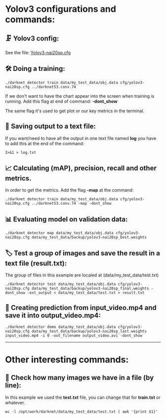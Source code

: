 # Yolov3 configurations and commands:

## 🗜 Yolov3 config:
See the file: [Yolov3-nai20sp.cfg](https://github.com/jjrbfi/CSC_server_config/blob/main/yolov3_info/yolov3-nai20sp.cfg)

## 🛠 Doing a training:
```
./darknet detector train data/my_test_data/obj.data cfg/yolov3-nai20sp.cfg ../darknet53.conv.74
```
If we don't want to have the chart appear into the screen when training is running. Add this flag at end of command: **-dont_show**

The same flag it's used to get plot or our key metrics in the terminal.

## 📝 Saving output to a text file:
If you want/need to have all the output in one text file named **log** you have to add this at the end of the command:
```
2>&1 > log.txt
```


## 📈 Calculating (mAP), precision, recall and other metrics.
In order to get the metrics. Add the flag **-map** at the command:
```
./darknet detector train data/my_test_data/obj.data cfg/yolov3-nai20sp.cfg ../darknet53.conv.74 -map -dont_show
``` 

## 📊 Evaluating model on validation data:
```
./darknet detector map data/my_test_data/obj.data cfg/yolov3-nai20sp.cfg data/my_test_data/backup/yolov3-nai20sp_best.weights
```

## 🏷 Test a group of images and save the result in a text file (result.txt):
The group of files in this example are localed at (data/my_test_data/test.txt)
```
./darknet detector test data/my_test_data/obj.data cfg/yolov3-nai20sp.cfg data/my_test_data/backup/yolov3-nai20sp_final.weights -dont_show -ext_output < data/my_test_data/test.txt > result.txt
```

## 🎥 Creating prediction from input_video.mp4 and save it into output_video.mp4:
```
./darknet detector demo data/my_test_data/obj.data cfg/yolov3-nai20sp.cfg data/my_test_data/backup/yolov3-nai20sp_last.weights input_video.mp4 -i 0 -out_filename output_video.avi -dont_show
```
---

# Other interesting commands:

## 📑 Check how many images we have in a file (by line):
In this example we used the **test.txt** file, you can change that for **train.txt** or whatever.
```
wc -l /opt/work/darknet/data/my_test_data/test.txt | awk '{print $1}'
```
